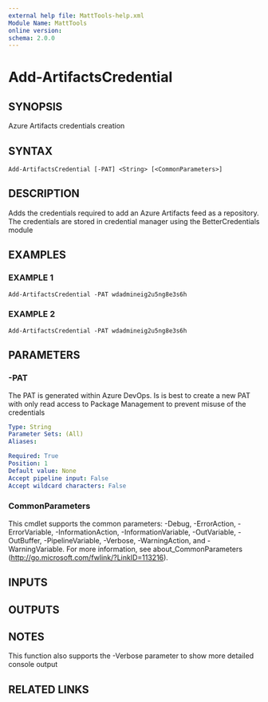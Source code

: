 ```yaml
---
external help file: MattTools-help.xml
Module Name: MattTools
online version:
schema: 2.0.0
---
```


# Add-ArtifactsCredential

## SYNOPSIS
Azure Artifacts credentials creation

## SYNTAX

```
Add-ArtifactsCredential [-PAT] <String> [<CommonParameters>]
```

## DESCRIPTION
Adds the credentials required to add an Azure Artifacts feed as a repository.
The credentials are stored in credential manager using the BetterCredentials module

## EXAMPLES

### EXAMPLE 1
```
Add-ArtifactsCredential -PAT wdadmineig2u5ng8e3s6h
```

### EXAMPLE 2
```
Add-ArtifactsCredential -PAT wdadmineig2u5ng8e3s6h
```

## PARAMETERS

### -PAT
The PAT is generated within Azure DevOps.
Is is best to create a new PAT with only read access to Package Management to prevent misuse of the credentials

```yaml
Type: String
Parameter Sets: (All)
Aliases:

Required: True
Position: 1
Default value: None
Accept pipeline input: False
Accept wildcard characters: False
```

### CommonParameters
This cmdlet supports the common parameters: -Debug, -ErrorAction, -ErrorVariable, -InformationAction, -InformationVariable, -OutVariable, -OutBuffer, -PipelineVariable, -Verbose, -WarningAction, and -WarningVariable.
For more information, see about_CommonParameters (http://go.microsoft.com/fwlink/?LinkID=113216).

## INPUTS

## OUTPUTS

## NOTES
This function also supports the -Verbose parameter to show more detailed console output

## RELATED LINKS
